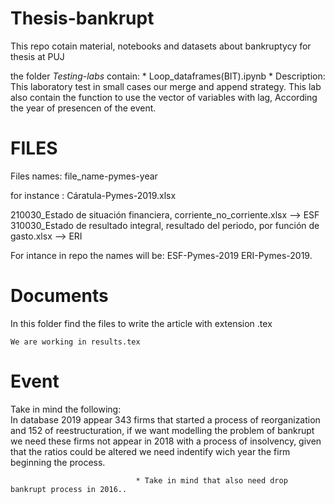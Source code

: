 # Thesis-bankrupt
This repo cotain material, notebooks and datasets about bankruptycy for thesis  at PUJ


the folder *Testing-labs* contain:
    * Loop_dataframes(BIT).ipynb
        * Description: This laboratory test in small cases our merge and append strategy.
                       This lab also contain the function to use the vector of variables with lag,
                       According the year of presencen of the event.
        


# FILES 
Files names:
    file_name-pymes-year
    
for instance :
    Cáratula-Pymes-2019.xlsx

210030_Estado de situación financiera, corriente_no_corriente.xlsx --> ESF
310030_Estado de resultado integral, resultado del periodo, por función de gasto.xlsx --> ERI


For intance in repo the names will be:
ESF-Pymes-2019 
ERI-Pymes-2019.


# Documents
In this folder find the files to write the article with extension .tex

    We are working in results.tex


# Event 

Take in mind the following:   
                                In database 2019 appear 343 firms that started a process
                                of reorganization and 152 of reestructuration, if 
                                we want modelling the problem of bankrupt we need these firms 
                                not appear in 2018 with a process of insolvency, given that the ratios could be altered
                                we need indentify wich year the firm beginning the process.

                                * Take in mind that also need drop bankrupt process in 2016..